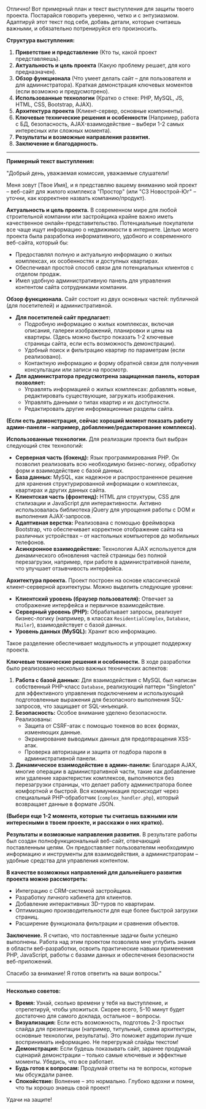 Отлично! Вот примерный план и текст выступления для защиты твоего проекта. Постарайся говорить уверенно, четко и с энтузиазмом. Адаптируй этот текст под себя, добавь детали, которые считаешь важными, и обязательно потренируйся его произносить.

**Структура выступления:**

1.  **Приветствие и представление** (Кто ты, какой проект представляешь).
2.  **Актуальность и цель проекта** (Какую проблему решает, для кого предназначен).
3.  **Обзор функционала** (Что умеет делать сайт – для пользователя и для администратора). Краткая демонстрация ключевых моментов (если возможно и предусмотрено).
4.  **Использованные технологии** (Кратко о стеке: PHP, MySQL, JS, HTML, CSS, Bootstrap, AJAX).
5.  **Архитектура проекта** (Клиент-сервер, основные компоненты).
6.  **Ключевые технические решения и особенности** (Например, работа с БД, безопасность, AJAX-взаимодействие – выбери 1-2 самых интересных или сложных момента).
7.  **Результаты и возможные направления развития.**
8.  **Заключение и благодарность.**

---

**Примерный текст выступления:**

"Добрый день, уважаемая комиссия, уважаемые слушатели!

Меня зовут \[Твое Имя], и я представляю вашему вниманию мой проект – веб-сайт для жилого комплекса "Простор" (или "СЗ Новострой-Юг" – уточни, как корректнее назвать компанию/продукт).

**Актуальность и цель проекта.** В современном мире для любой строительной компании или застройщика крайне важно иметь качественное онлайн-представительство. Потенциальные покупатели все чаще ищут информацию о недвижимости в интернете. Целью моего проекта была разработка информативного, удобного и современного веб-сайта, который бы:

*   Предоставлял полную и актуальную информацию о жилых комплексах, их особенностях и доступных квартирах.
*   Обеспечивал простой способ связи для потенциальных клиентов с отделом продаж.
*   Имел удобную административную панель для управления контентом сайта сотрудниками компании.

**Обзор функционала.**
Сайт состоит из двух основных частей: публичной (для посетителей) и административной.

*   **Для посетителей сайт предлагает:**
    *   Подробную информацию о жилых комплексах, включая описания, галереи изображений, планировки и цены на квартиры. (Здесь можно быстро показать 1-2 ключевые страницы сайта, если есть возможность демонстрации).
    *   Удобный поиск и фильтрацию квартир по параметрам (если реализовано).
    *   Контактную информацию и форму обратной связи для получения консультации или записи на просмотр.
*   **Для администратора предусмотрена защищенная панель, которая позволяет:**
    *   Управлять информацией о жилых комплексах: добавлять новые, редактировать существующие, загружать изображения.
    *   Управлять данными о типах квартир и их доступности.
    *   Редактировать другие информационные разделы сайта.

**(Если есть демонстрация, сейчас хороший момент показать работу админ-панели – например, добавление/редактирование комплекса).**

**Использованные технологии.**
Для реализации проекта был выбран следующий стек технологий:

*   **Серверная часть (бэкенд):** Язык программирования PHP. Он позволил реализовать всю необходимую бизнес-логику, обработку форм и взаимодействие с базой данных.
*   **База данных:** MySQL, как надежное и распространенное решение для хранения структурированной информации о комплексах, квартирах и других данных сайта.
*   **Клиентская часть (фронтенд):** HTML для структуры, CSS для стилизации и JavaScript для интерактивности. Активно использовалась библиотека jQuery для упрощения работы с DOM и выполнения AJAX-запросов.
*   **Адаптивная верстка:** Реализована с помощью фреймворка Bootstrap, что обеспечивает корректное отображение сайта на различных устройствах – от настольных компьютеров до мобильных телефонов.
*   **Асинхронное взаимодействие:** Технология AJAX используется для динамического обновления частей страницы без полной перезагрузки, например, при работе в административной панели, что улучшает отзывчивость интерфейса.

**Архитектура проекта.**
Проект построен на основе классической клиент-серверной архитектуры. Можно выделить следующие уровни:

*   **Клиентский уровень (браузер пользователя):** Отвечает за отображение интерфейса и первичное взаимодействие.
*   **Серверный уровень (PHP):** Обрабатывает запросы, реализует бизнес-логику (например, в классах `ResidentialComplex`, `Database`, `Mailer`), взаимодействует с базой данных.
*   **Уровень данных (MySQL):** Хранит всю информацию.

Такое разделение обеспечивает модульность и упрощает поддержку проекта.

**Ключевые технические решения и особенности.**
В ходе разработки было реализовано несколько важных технических аспектов:

1.  **Работа с базой данных:** Для взаимодействия с MySQL был написан собственный PHP-класс `Database`, реализующий паттерн "Singleton" для эффективного управления подключением и использующий подготовленные выражения для безопасного выполнения SQL-запросов, что защищает от SQL-инъекций.
2.  **Безопасность:** Особое внимание уделено безопасности. Реализованы:
    *   Защита от CSRF-атак с помощью токенов во всех формах, изменяющих данные.
    *   Экранирование выводимых данных для предотвращения XSS-атак.
    *   Проверка авторизации и защита от подбора пароля в административной панели.
3.  **Динамическое взаимодействие в админ-панели:** Благодаря AJAX, многие операции в административной части, такие как добавление или удаление характеристик комплексов, выполняются без перезагрузки страницы, что делает работу администратора более комфортной и быстрой. Вся коммуникация происходит через специальный PHP-обработчик (`complex_handler.php`), который возвращает данные в формате JSON.

**(Выбери еще 1-2 момента, которые ты считаешь важными или интересными в твоем проекте, и расскажи о них кратко).**

**Результаты и возможные направления развития.**
В результате работы был создан полнофункциональный веб-сайт, отвечающий поставленным целям. Он предоставляет пользователям необходимую информацию и инструменты для взаимодействия, а администраторам – удобные средства для управления контентом.

**В качестве возможных направлений для дальнейшего развития проекта можно рассмотреть:**

*   Интеграцию с CRM-системой застройщика.
*   Разработку личного кабинета для клиентов.
*   Добавление интерактивных 3D-туров по квартирам.
*   Оптимизацию производительности для еще более быстрой загрузки страниц.
*   Расширение функционала фильтрации и сравнения объектов.

**Заключение.**
Я считаю, что поставленные задачи были успешно выполнены. Работа над этим проектом позволила мне углубить знания в области веб-разработки, освоить практические навыки применения PHP, JavaScript, работы с базами данных и обеспечения безопасности веб-приложений.

Спасибо за внимание! Я готов ответить на ваши вопросы."

---

**Несколько советов:**

*   **Время:** Узнай, сколько времени у тебя на выступление, и отрепетируй, чтобы уложиться. Скорее всего, 5-10 минут будет достаточно для самого доклада, остальное – вопросы.
*   **Визуализация:** Если есть возможность, подготовь 2-3 простых слайда для презентации (например, титульный, схема архитектуры, основные технологии, результаты). Это поможет аудитории лучше воспринимать информацию. Не перегружай слайды текстом!
*   **Демонстрация:** Если будешь показывать сайт, заранее продумай сценарий демонстрации – только самые ключевые и эффектные моменты. Убедись, что все работает.
*   **Будь готов к вопросам:** Продумай ответы на те вопросы, которые мы обсуждали ранее.
*   **Спокойствие:** Волнение – это нормально. Глубоко вдохни и помни, что ты хорошо знаешь свой проект!

Удачи на защите!
